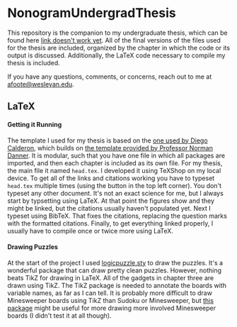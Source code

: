 # NonogramUndergradThesis

This repository is the companion to my undergraduate thesis, which can be found here [link doesn't work yet](www.bit.ly/1EqAdIp). All of the final versions of the files used for the thesis are included, organized by the chapter in which the code or its output is discussed. Additionally, the LaTeX code necessary to compile my thesis is included. 

If you have any questions, comments, or concerns, reach out to me at [afoote@wesleyan.edu](mailto:afoote@wesleyan.edu?subject=NonogramUndergradThesisRepo).


## LaTeX

#### Getting it Running
The template I used for my thesis is based on the [one used by Diego Calderon](https://github.com/dcalderon/senior-project-es2), which builds on [the template provided by Professor Norman Danner](https://www.wesleyan.edu/mathcs/cs/lab_resources.html). It is modular, such that you have one file in which all packages are imported, and then each chapter is included as its own file. For my thesis, the main file it named `head.tex`. I developed it using TeXShop on my local device. To get all of the links and citations working you have to typeset `head.tex` multiple times (using the button in the top left corner). You don't typeset any other document. It's not an exact science for me, but I always start by typsetting using LaTeX. At that point the figures show and they might be linked, but the citations usually haven't populated yet. Next I typeset using BibTeX. That fixes the citations, replacing the question marks with the formatted citations. Finally, to get everything linked properly, I usually have to compile once or twice more using LaTeX. 

#### Drawing Puzzles
At the start of the project I used [logicpuzzle.sty](https://ctan.math.utah.edu/ctan/tex-archive/graphics/pgf/contrib/logicpuzzle/logicpuzzle.pdf) to draw the puzzles. It's a wonderful package that can draw pretty clean puzzles. However, nothing beats TikZ for drawing in LaTeX. All of the gadgets in chapter three are drawn using TikZ. The TikZ package is needed to annotate the boards with variable names, as far as I can tell. It is probably more difficult to draw Minesweeper boards using TikZ than Sudoku or Minesweeper, but [this package](https://github.com/T0nyX1ang/tikz-minesweeper) might be useful for more drawing more involved Minesweeper boards (I didn't test it at all though).
